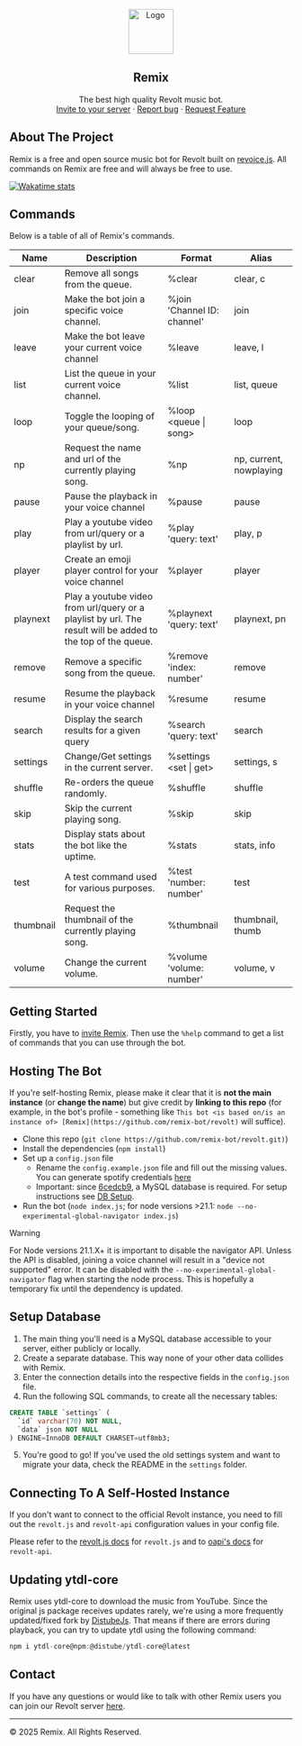 <p align="center">
    <a href="https://github.com/remix-bot">
      <img src="https://i.imgur.com/hVnMQeH.png" alt="Logo" width="80" height="80">
    </a>
    <h2 align="center">Remix</h2>
    <p align="center">
    The best high quality Revolt music bot.
    <br>
    <a href="https://app.revolt.chat/bot/01FVB28WQ9JHMWK8K7RD0F0VCW">Invite to your server</a>
      ·
    <a href="https://app.revolt.chat/invite/Remix">Report bug</a>
      ·
    <a href="https://app.revolt.chat/invite/Remix"> Request Feature</a>
  </p>
</p>

## About The Project

Remix is a free and open source music bot for Revolt built on [revoice.js](https://github.com/ShadowLp174/revoice.js). All commands on Remix are free and will always be free to use.

[![Wakatime stats](https://wakatime.com/badge/user/810f765c-4ad8-49cc-8be6-0f07dff3733f/project/e79f62e3-4d15-41fc-b239-53d5a30302c7.svg?style=flat)](https://wakatime.com/badge/user/810f765c-4ad8-49cc-8be6-0f07dff3733f/project/e79f62e3-4d15-41fc-b239-53d5a30302c7)

## Commands  

Below is a table of all of Remix's commands.

|Name|Description|Format|Alias|
|---|---|---|---|
|clear|Remove all songs from the queue.|%clear|clear, c|
|join|Make the bot join a specific voice channel.|%join 'Channel ID: channel'|join|
|leave|Make the bot leave your current voice channel|%leave|leave, l|
|list|List the queue in your current voice channel.|%list|list, queue|
|loop|Toggle the looping of your queue/song.|%loop <queue \| song>|loop|
|np|Request the name and url of the currently playing song.|%np|np, current, nowplaying|
|pause|Pause the playback in your voice channel|%pause|pause|
|play|Play a youtube video from url/query or a playlist by url.|%play 'query: text'|play, p|
|player|Create an emoji player control for your voice channel|%player|player|
|playnext|Play a youtube video from url/query or a playlist by url. The result will be added to the top of the queue.|%playnext 'query: text'|playnext, pn|
|remove|Remove a specific song from the queue.|%remove 'index: number'|remove|
|resume|Resume the playback in your voice channel|%resume|resume|
|search|Display the search results for a given query|%search 'query: text'|search|
|settings|Change/Get settings in the current server.|%settings <set \| get>|settings, s|
|shuffle|Re-orders the queue randomly.|%shuffle|shuffle|
|skip|Skip the current playing song.|%skip|skip|
|stats|Display stats about the bot like the uptime.|%stats|stats, info|
|test|A test command used for various purposes.|%test 'number: number'|test|
|thumbnail|Request the thumbnail of the currently playing song.|%thumbnail|thumbnail, thumb|
|volume|Change the current volume.|%volume 'volume: number'|volume, v|

## Getting Started

Firstly, you have to [invite Remix](https://app.revolt.chat/bot/01FVB28WQ9JHMWK8K7RD0F0VCW). Then use the `%help` command to get a list of commands that you can use through the bot.

<!-- TODO: more extensive tutorial -->

## Hosting The Bot

If you're self-hosting Remix, please make it clear that it is **not the main instance** (or **change the name**) but give credit by **linking to this repo** (for example, in the bot's profile - something like `This bot <is based on/is an instance of> [Remix](https://github.com/remix-bot/revolt)` will suffice).

-   Clone this repo (`git clone https://github.com/remix-bot/revolt.git)`)
-   Install the dependencies (`npm install`)
-   Set up a `config.json` file
    - Rename the `config.example.json` file and fill out the missing values. You can generate spotify credentials [here](https://developer.spotify.com/)
    - Important: since [
6cedcb9](https://github.com/remix-bot/revolt/commit/6cedcb9425d65171b79ce73fc91a9e890afc137a), a MySQL database is required.
      For setup instructions see [DB Setup](#setup-database).
-   Run the bot (`node index.js`; for node versions >21.1: `node --no-experimental-global-navigator index.js`)

> [!WARNING]
> For Node versions 21.1.X+ it is important to disable the navigator API. Unless the API is disabled, joining a voice channel will result in a "device not supported" error. It can be disabled with the `--no-experimental-global-navigator` flag when starting the node process. This is hopefully a temporary fix until the dependency is updated.

## Setup Database

1. The main thing you'll need is a MySQL database accessible to your server, either publicly or locally.
2. Create a separate database. This way none of your other data collides with Remix.
3. Enter the connection details into the respective fields in the `config.json` file.
4. Run the following SQL commands, to create all the necessary tables:
  ```SQL
  CREATE TABLE `settings` (
    `id` varchar(70) NOT NULL,
    `data` json NOT NULL
  ) ENGINE=InnoDB DEFAULT CHARSET=utf8mb3;
  ```
5. You're good to go! If you've used the old settings system and want to migrate your data,
check the README in the `settings` folder.


## Connecting To A Self-Hosted Instance

If you don't want to connect to the official Revolt instance, you need to fill out the `revolt.js` and `revolt-api` configuration values in your config file.

Please refer to the [revolt.js docs](https://revolt.js.org/classes/Client.html#constructor) for `revolt.js` and to [oapi's docs](https://github.com/insertish/oapi#example) for `revolt-api`.

## Updating ytdl-core

Remix uses ytdl-core to download the music from YouTube. Since the original js package receives updates rarely,
we're using a more frequently updated/fixed fork by [DistubeJs](https://github.com/distubejs/ytdl-core).
That means if there are errors during playback, you can try to update ytdl using the following command:

```js
npm i ytdl-core@npm:@distube/ytdl-core@latest
```

## Contact

If you have any questions or would like to talk with other Remix users you can join our Revolt server <a href="https://app.revolt.chat/invite/Remix">here</a>.

---

&copy; 2025 Remix. All Rights Reserved.
